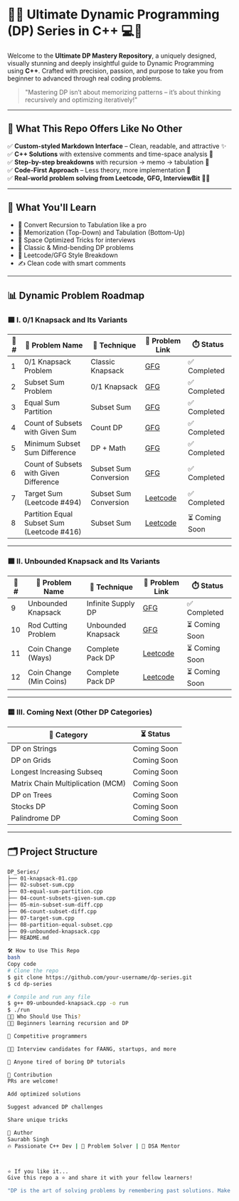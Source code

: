 # 🚀🔥 Ultimate Dynamic Programming (DP) Series in C++ 💻🧠

Welcome to the **Ultimate DP Mastery Repository**, a uniquely designed, visually stunning and deeply insightful guide to Dynamic Programming using **C++**. Crafted with precision, passion, and purpose to take you from beginner to advanced through real coding problems.

> "Mastering DP isn’t about memorizing patterns – it’s about thinking recursively and optimizing iteratively!"

---

## 📘 What This Repo Offers Like No Other

✅ **Custom-styled Markdown Interface** – Clean, readable, and attractive ✨  
✅ **C++ Solutions** with extensive comments and time-space analysis 🧠  
✅ **Step-by-step breakdowns** with recursion → memo → tabulation 🔁  
✅ **Code-First Approach** – Less theory, more implementation 🔧  
✅ **Real-world problem solving from Leetcode, GFG, InterviewBit** 🧑‍💻  

---

## 🎯 What You'll Learn

* 🔄 Convert Recursion to Tabulation like a pro  
* 💾 Memorization (Top-Down) and Tabulation (Bottom-Up)  
* 🚀 Space Optimized Tricks for interviews  
* 🧩 Classic & Mind-bending DP problems  
* 🧪 Leetcode/GFG Style Breakdown  
* ✍️ Clean code with smart comments  

---

## 📊 Dynamic Problem Roadmap

### 🟦 I. 0/1 Knapsack and Its Variants

| 🚩 # | 🧩 Problem Name                            | 🧠 Technique          | 🔗 Problem Link                                                                                                           | ⏱️ Status     |
| ---- | ------------------------------------------ | --------------------- | ------------------------------------------------------------------------------------------------------------------------- | ------------- |
| 1    | 0/1 Knapsack Problem                       | Classic Knapsack      | [GFG](https://www.geeksforgeeks.org/0-1-knapsack-problem-dp-10/)                                                          | ✅ Completed   |
| 2    | Subset Sum Problem                         | 0/1 Knapsack          | [GFG](https://www.geeksforgeeks.org/subset-sum-problem-dp-25/)                                                            | ✅ Completed   |
| 3    | Equal Sum Partition                        | Subset Sum            | [GFG](https://www.geeksforgeeks.org/partition-problem-dp-18/)                                                             | ✅ Completed   |
| 4    | Count of Subsets with Given Sum            | Count DP              | [GFG](https://www.geeksforgeeks.org/count-of-subsets-with-sum-equal-to-x/)                                                | ✅ Completed   |
| 5    | Minimum Subset Sum Difference              | DP + Math             | [GFG](https://www.geeksforgeeks.org/partition-a-set-into-two-subsets-such-that-the-difference-of-subset-sums-is-minimum/) | ✅ Completed   |
| 6    | Count of Subsets with Given Difference     | Subset Sum Conversion | [GFG](https://www.geeksforgeeks.org/count-of-subsets-with-given-difference/)                                              | ✅ Completed   |
| 7    | Target Sum (Leetcode #494)                 | Subset Sum Conversion | [Leetcode](https://leetcode.com/problems/target-sum/)                                                                     | ✅ Completed   |
| 8    | Partition Equal Subset Sum (Leetcode #416) | Subset Sum            | [Leetcode](https://leetcode.com/problems/partition-equal-subset-sum/)                                                     | ⏳ Coming Soon |

---

### 🟩 II. Unbounded Knapsack and Its Variants

| 🚩 # | 🧩 Problem Name              | 🧠 Technique        | 🔗 Problem Link                                                                                       | ⏱️ Status     |
| ---- | --------------------------- | -------------------| ------------------------------------------------------------------------------------------------------ | ------------- |
| 9    | Unbounded Knapsack          | Infinite Supply DP | [GFG](https://www.geeksforgeeks.org/unbounded-knapsack-repetition-items-allowed/)                     | ✅ Completed   |
| 10   | Rod Cutting Problem         | Unbounded Knapsack | [GFG](https://www.geeksforgeeks.org/cutting-a-rod-dp-13/)                                             | ⏳ Coming Soon |
| 11   | Coin Change (Ways)          | Complete Pack DP   | [Leetcode](https://leetcode.com/problems/coin-change-ii/)                                              | ⏳ Coming Soon |
| 12   | Coin Change (Min Coins)     | Complete Pack DP   | [Leetcode](https://leetcode.com/problems/coin-change/)                                                 | ⏳ Coming Soon |

---

### 🟨 III. Coming Next (Other DP Categories)

| 🚀 Category               | ⏳ Status      |
| ------------------------ | ------------- |
| DP on Strings            | Coming Soon   |
| DP on Grids              | Coming Soon   |
| Longest Increasing Subseq| Coming Soon   |
| Matrix Chain Multiplication (MCM) | Coming Soon   |
| DP on Trees              | Coming Soon   |
| Stocks DP                | Coming Soon   |
| Palindrome DP            | Coming Soon   |

---

## 🗂️ Project Structure

```bash
DP_Series/
├── 01-knapsack-01.cpp
├── 02-subset-sum.cpp
├── 03-equal-sum-partition.cpp
├── 04-count-subsets-given-sum.cpp
├── 05-min-subset-sum-diff.cpp
├── 06-count-subset-diff.cpp
├── 07-target-sum.cpp
├── 08-partition-equal-subset.cpp
├── 09-unbounded-knapsack.cpp
├── README.md

🛠️ How to Use This Repo
bash
Copy code
# Clone the repo
$ git clone https://github.com/your-username/dp-series.git
$ cd dp-series

# Compile and run any file
$ g++ 09-unbounded-knapsack.cpp -o run
$ ./run
👨‍🎓 Who Should Use This?
🧑‍💻 Beginners learning recursion and DP

🎯 Competitive programmers

👩‍💼 Interview candidates for FAANG, startups, and more

🔁 Anyone tired of boring DP tutorials

🤝 Contribution
PRs are welcome!

Add optimized solutions

Suggest advanced DP challenges

Share unique tricks

👤 Author
Saurabh Singh
🔥 Passionate C++ Dev | 🧠 Problem Solver | 💼 DSA Mentor



⭐ If you like it...
Give this repo a ⭐ and share it with your fellow learners!

"DP is the art of solving problems by remembering past solutions. Make it your strength, not fear."